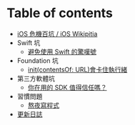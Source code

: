 # Table of contents

* [iOS 危機百坑 / iOS Wikipitia](README.md)
* Swift 坑
  * [避免使用 Swift 的驚嘆號](swift-pitfalls/avoid-exclamation.md)
* Foundation 坑
  * [init\(contentsOf: URL\)會卡住執行緒](foundation-pitfalls/contentsof-url.md)
* 第三方軟體坑
  * [你在用的 SDK 值得信任嗎？](third-party-pitfalls/trusting-sdks.md)
* 習慣問題
  * [熬夜寫程式](bad-habits/late-night.md)
* [更新日誌](changelog.md)

